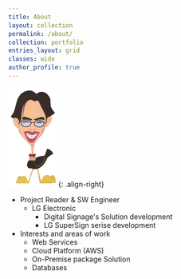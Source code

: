 ```yaml
---
title: About
layout: collection
permalink: /about/
collection: portfolio
entries_layout: grid
classes: wide
author_profile: true
---
```

![image-right](/assets/images/jaedol_100_200.jpg){: .align-right}

- Project Reader & SW Engineer
    - LG Electronic
        - Digital Signage's Solution development
        - LG SuperSign serise development
- Interests and areas of work
    - Web Services
    - Cloud Platform (AWS)
    - On-Premise package Solution
    - Databases
